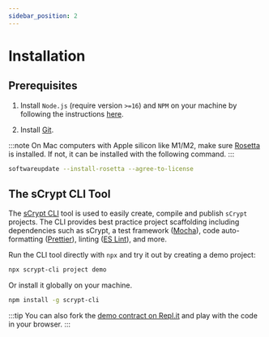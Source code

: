 ```yaml
---
sidebar_position: 2
---
```


# Installation

## Prerequisites

1. Install `Node.js` (require version `>=16`) and `NPM` on your machine by following the instructions [here](https://nodejs.org/en/download).


2. Install [Git](https://git-scm.com/book/en/v2/Getting-Started-Installing-Git).


:::note
On Mac computers with Apple silicon like M1/M2, make sure [Rosetta](https://support.apple.com/en-us/102527) is installed. If not, it can be installed with the following command.
:::

```bash
softwareupdate --install-rosetta --agree-to-license
```


## The sCrypt CLI Tool

The [sCrypt CLI](https://github.com/sCrypt-Inc/scrypt-cli) tool is used to easily create, compile and publish `sCrypt` projects.
The CLI provides best practice project scaffolding including dependencies such as sCrypt, a test framework ([Mocha](https://mochajs.org)), code auto-formatting ([Prettier](https://prettier.io)), linting ([ES Lint](https://eslint.org)), and more.

Run the CLI tool directly with `npx` and try it out by creating a demo project:

```sh
npx scrypt-cli project demo
```

Or install it globally on your machine.

```sh
npm install -g scrypt-cli
```

:::tip
You can also fork the [demo contract on Repl.it](https://replit.com/@msinkec/scryptTS-demo) and play with the code in your browser.
:::
